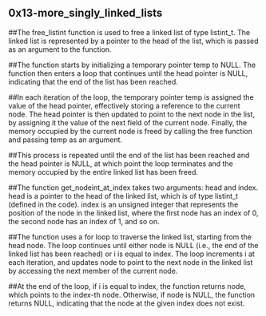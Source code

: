 0x13-more_singly_linked_lists
-----------------------------------------------------------------------------------------------------------------------------------------------------------
##The free_listint function is used to free a linked list of type listint_t. The linked list is represented by a pointer to the head of the list, which is passed as an argument to the function.

##The function starts by initializing a temporary pointer temp to NULL. The function then enters a loop that continues until the head pointer is NULL, indicating that the end of the list has been reached.

##In each iteration of the loop, the temporary pointer temp is assigned the value of the head pointer, effectively storing a reference to the current node. The head pointer is then updated to point to the next node in the list, by assigning it the value of the next field of the current node. Finally, the memory occupied by the current node is freed by calling the free function and passing temp as an argument.

##This process is repeated until the end of the list has been reached and the head pointer is NULL, at which point the loop terminates and the memory occupied by the entire linked list has been freed.

##The function get_nodeint_at_index takes two arguments: head and index. head is a pointer to the head of the linked list, which is of type listint_t (defined in the code). index is an unsigned integer that represents the position of the node in the linked list, where the first node has an index of 0, the second node has an index of 1, and so on.

##The function uses a for loop to traverse the linked list, starting from the head node. The loop continues until either node is NULL (i.e., the end of the linked list has been reached) or i is equal to index. The loop increments i at each iteration, and updates node to point to the next node in the linked list by accessing the next member of the current node.

##At the end of the loop, if i is equal to index, the function returns node, which points to the index-th node. Otherwise, if node is NULL, the function returns NULL, indicating that the node at the given index does not exist.


